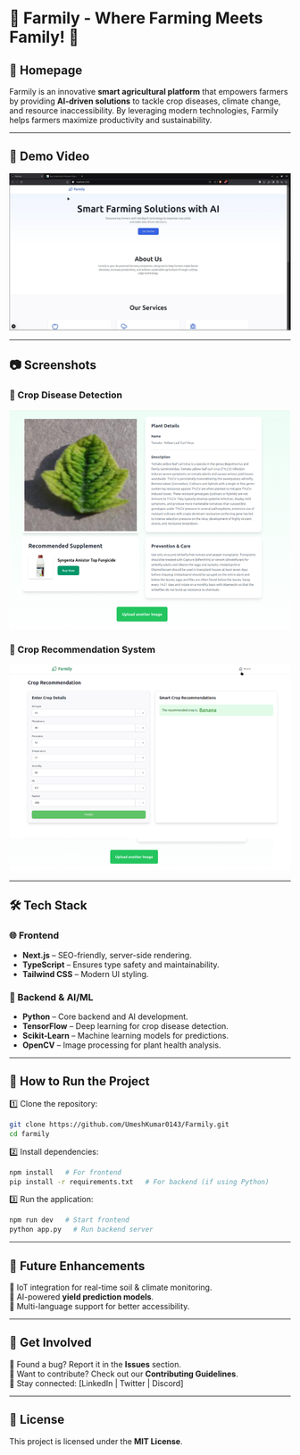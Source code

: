 # 🌾 Farmily - Where Farming Meets Family! 🌱  

## 🚀 Homepage
Farmily is an innovative **smart agricultural platform** that empowers farmers by providing **AI-driven solutions** to tackle crop diseases, climate change, and resource inaccessibility. By leveraging modern technologies, Farmily helps farmers maximize productivity and sustainability.

---

## 🎥 Demo Video  
[![Watch the video](./Screenshots/Video.png)](https://drive.google.com/file/d/1oIUoO05oz_Lwh3raI9RKCTdo7pTq15ZD/view?usp=sharing)



---

## 📷 Screenshots  
### 🌿 Crop Disease Detection  
![Crop Disease](Screenshots/Crop%20diseases.png)  

### 🌾 Crop Recommendation System  
![Crop Recommendation](Screenshots/Crop%20Recommendation.png)  

---

## 🛠️ Tech Stack  
### 🌐 Frontend  
- **Next.js** – SEO-friendly, server-side rendering.  
- **TypeScript** – Ensures type safety and maintainability.  
- **Tailwind CSS** – Modern UI styling.  

### 🔗 Backend & AI/ML  
- **Python** – Core backend and AI development.  
- **TensorFlow** – Deep learning for crop disease detection.  
- **Scikit-Learn** – Machine learning models for predictions.  
- **OpenCV** – Image processing for plant health analysis.  

---

## 📌 How to Run the Project  
1️⃣ Clone the repository:  
```bash
git clone https://github.com/UmeshKumar0143/Farmily.git
cd farmily
```
2️⃣ Install dependencies:  
```bash
npm install   # For frontend
pip install -r requirements.txt   # For backend (if using Python)
```
3️⃣ Run the application:  
```bash
npm run dev   # Start frontend
python app.py   # Run backend server
```

---



## 📢 Future Enhancements  
🔹 IoT integration for real-time soil & climate monitoring.  
🔹 AI-powered **yield prediction models**.  
🔹 Multi-language support for better accessibility.  

---

## 🤝 Get Involved  
🌟 Found a bug? Report it in the **Issues** section.  
📩 Want to contribute? Check out our **Contributing Guidelines**.  
🔗 Stay connected: [LinkedIn | Twitter | Discord]  

---

## 📜 License  
This project is licensed under the **MIT License**.
